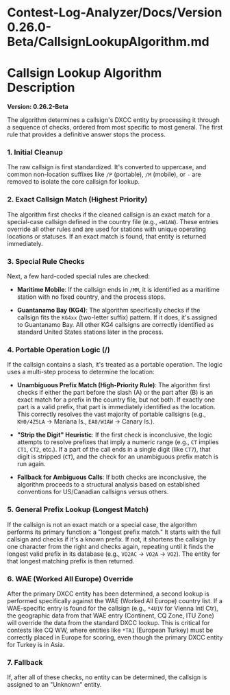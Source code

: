 # Contest-Log-Analyzer/Docs/Version 0.26.0-Beta/CallsignLookupAlgorithm.md

# Callsign Lookup Algorithm Description

**Version: 0.26.2-Beta**

The algorithm determines a callsign's DXCC entity by processing it through a sequence of checks, ordered from most specific to most general. The first rule that provides a definitive answer stops the process.

### 1. Initial Cleanup

The raw callsign is first standardized. It's converted to uppercase, and common non-location suffixes like `/P` (portable), `/M` (mobile), or `-` are removed to isolate the core callsign for lookup.

### 2. Exact Callsign Match (Highest Priority)

The algorithm first checks if the cleaned callsign is an exact match for a special-case callsign defined in the country file (e.g., `=W1AW`). These entries override all other rules and are used for stations with unique operating locations or statuses. If an exact match is found, that entity is returned immediately.

### 3. Special Rule Checks

Next, a few hard-coded special rules are checked:

* **Maritime Mobile**: If the callsign ends in `/MM`, it is identified as a maritime station with no fixed country, and the process stops.

* **Guantanamo Bay (KG4)**: The algorithm specifically checks if the callsign fits the `KG4xx` (two-letter suffix) pattern. If it does, it's assigned to Guantanamo Bay. All other KG4 callsigns are correctly identified as standard United States stations later in the process.

### 4. Portable Operation Logic (/)

If the callsign contains a slash, it's treated as a portable operation. The logic uses a multi-step process to determine the location:

* **Unambiguous Prefix Match (High-Priority Rule)**: The algorithm first checks if either the part before the slash (A) or the part after (B) is an exact match for a prefix in the country file, but not both. If exactly one part is a valid prefix, that part is immediately identified as the location. This correctly resolves the vast majority of portable callsigns (e.g., `KH0/4Z5LA` -> Mariana Is., `EA8/W1AW` -> Canary Is.).

* **"Strip the Digit" Heuristic**: If the first check is inconclusive, the logic attempts to resolve prefixes that imply a numeric range (e.g., `CT` implies `CT1`, `CT2`, etc.). If a part of the call ends in a single digit (like `CT7`), that digit is stripped (`CT`), and the check for an unambiguous prefix match is run again.

* **Fallback for Ambiguous Calls**: If both checks are inconclusive, the algorithm proceeds to a structural analysis based on established conventions for US/Canadian callsigns versus others.

### 5. General Prefix Lookup (Longest Match)

If the callsign is not an exact match or a special case, the algorithm performs its primary function: a "longest prefix match." It starts with the full callsign and checks if it's a known prefix. If not, it shortens the callsign by one character from the right and checks again, repeating until it finds the longest valid prefix in its database (e.g., `VO2AC` -> `VO2A` -> `VO2`). The entity for that longest matching prefix is then returned.

### 6. WAE (Worked All Europe) Override

After the primary DXCC entity has been determined, a second lookup is performed specifically against the WAE (Worked All Europe) country list. If a WAE-specific entry is found for the callsign (e.g., `*4U1V` for Vienna Intl Ctr), the geographic data from that WAE entry (Continent, CQ Zone, ITU Zone) will override the data from the standard DXCC lookup. This is critical for contests like CQ WW, where entities like `*TA1` (European Turkey) must be correctly placed in Europe for scoring, even though the primary DXCC entity for Turkey is in Asia.

### 7. Fallback

If, after all of these checks, no entity can be determined, the callsign is assigned to an "Unknown" entity.